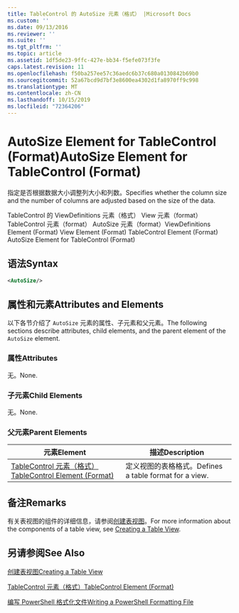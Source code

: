 ```yaml
---
title: TableControl 的 AutoSize 元素（格式） |Microsoft Docs
ms.custom: ''
ms.date: 09/13/2016
ms.reviewer: ''
ms.suite: ''
ms.tgt_pltfrm: ''
ms.topic: article
ms.assetid: 1df5de23-9ffc-427e-bb34-f5efe073f3fe
caps.latest.revision: 11
ms.openlocfilehash: f50ba257ee57c36aedc6b37c680a0130842b69b0
ms.sourcegitcommit: 52a67bcd9d7bf3e8600ea4302d1fa8970ff9c998
ms.translationtype: MT
ms.contentlocale: zh-CN
ms.lasthandoff: 10/15/2019
ms.locfileid: "72364206"
---
```

# <a name="autosize-element-for-tablecontrol-format"></a><span data-ttu-id="c9c90-102">AutoSize Element for TableControl (Format)</span><span class="sxs-lookup"><span data-stu-id="c9c90-102">AutoSize Element for TableControl (Format)</span></span>

<span data-ttu-id="c9c90-103">指定是否根据数据大小调整列大小和列数。</span><span class="sxs-lookup"><span data-stu-id="c9c90-103">Specifies whether the column size and the number of columns are adjusted based on the size of the data.</span></span>

<span data-ttu-id="c9c90-104">TableControl 的 ViewDefinitions 元素（格式） View 元素（format） TableControl 元素（format） AutoSize 元素（format）</span><span class="sxs-lookup"><span data-stu-id="c9c90-104">ViewDefinitions Element (Format) View Element (Format) TableControl Element (Format) AutoSize Element for TableControl (Format)</span></span>

## <a name="syntax"></a><span data-ttu-id="c9c90-105">语法</span><span class="sxs-lookup"><span data-stu-id="c9c90-105">Syntax</span></span>

```xml
<AutoSize/>
```

## <a name="attributes-and-elements"></a><span data-ttu-id="c9c90-106">属性和元素</span><span class="sxs-lookup"><span data-stu-id="c9c90-106">Attributes and Elements</span></span>

<span data-ttu-id="c9c90-107">以下各节介绍了 `AutoSize` 元素的属性、子元素和父元素。</span><span class="sxs-lookup"><span data-stu-id="c9c90-107">The following sections describe attributes, child elements, and the parent element of the `AutoSize` element.</span></span>

### <a name="attributes"></a><span data-ttu-id="c9c90-108">属性</span><span class="sxs-lookup"><span data-stu-id="c9c90-108">Attributes</span></span>

<span data-ttu-id="c9c90-109">无。</span><span class="sxs-lookup"><span data-stu-id="c9c90-109">None.</span></span>

### <a name="child-elements"></a><span data-ttu-id="c9c90-110">子元素</span><span class="sxs-lookup"><span data-stu-id="c9c90-110">Child Elements</span></span>

<span data-ttu-id="c9c90-111">无。</span><span class="sxs-lookup"><span data-stu-id="c9c90-111">None.</span></span>

### <a name="parent-elements"></a><span data-ttu-id="c9c90-112">父元素</span><span class="sxs-lookup"><span data-stu-id="c9c90-112">Parent Elements</span></span>

|<span data-ttu-id="c9c90-113">元素</span><span class="sxs-lookup"><span data-stu-id="c9c90-113">Element</span></span>|<span data-ttu-id="c9c90-114">描述</span><span class="sxs-lookup"><span data-stu-id="c9c90-114">Description</span></span>|
|-------------|-----------------|
|[<span data-ttu-id="c9c90-115">TableControl 元素（格式）</span><span class="sxs-lookup"><span data-stu-id="c9c90-115">TableControl Element (Format)</span></span>](./tablecontrol-element-format.md)|<span data-ttu-id="c9c90-116">定义视图的表格格式。</span><span class="sxs-lookup"><span data-stu-id="c9c90-116">Defines a table format for a view.</span></span>|

## <a name="remarks"></a><span data-ttu-id="c9c90-117">备注</span><span class="sxs-lookup"><span data-stu-id="c9c90-117">Remarks</span></span>

<span data-ttu-id="c9c90-118">有关表视图的组件的详细信息，请参阅[创建表视图](./creating-a-table-view.md)。</span><span class="sxs-lookup"><span data-stu-id="c9c90-118">For more information about the components of a table view, see [Creating a Table View](./creating-a-table-view.md).</span></span>

## <a name="see-also"></a><span data-ttu-id="c9c90-119">另请参阅</span><span class="sxs-lookup"><span data-stu-id="c9c90-119">See Also</span></span>

[<span data-ttu-id="c9c90-120">创建表视图</span><span class="sxs-lookup"><span data-stu-id="c9c90-120">Creating a Table View</span></span>](./creating-a-table-view.md)

[<span data-ttu-id="c9c90-121">TableControl 元素（格式）</span><span class="sxs-lookup"><span data-stu-id="c9c90-121">TableControl Element (Format)</span></span>](./tablecontrol-element-format.md)

[<span data-ttu-id="c9c90-122">编写 PowerShell 格式化文件</span><span class="sxs-lookup"><span data-stu-id="c9c90-122">Writing a PowerShell Formatting File</span></span>](./writing-a-powershell-formatting-file.md)
